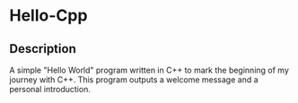 # Hello-Cpp

## Description

A simple "Hello World" program written in C++ to mark the beginning of my journey with C++. This program outputs a welcome message and a personal introduction.

